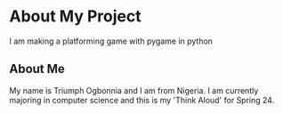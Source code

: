 # About My Project
I am making a platforming game with pygame in python

## About Me
My name is Triumph Ogbonnia and I am from Nigeria.
I am currently majoring in computer science and this is my 'Think Aloud' for Spring 24.